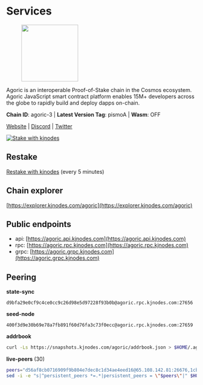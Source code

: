 # Services

<figure><img src="https://raw.githubusercontent.com/kj89/testnet_manuals/main/pingpub/logos/agoric.png" width="150" alt=""><figcaption></figcaption></figure>

Agoric is an interoperable Proof-of-Stake chain in the Cosmos ecosystem.  Agoric JavaScript smart contract platform enables 15M+ developers across the  globe to rapidly build and deploy dapps on-chain.

**Chain ID**: agoric-3 | **Latest Version Tag**: pismoA | **Wasm**: OFF

[Website](https://agoric.com) | [Discord](https://discord.com/invite/qDW8DRes4s) | [Twitter](https://twitter.com/agoric)

[![Stake with kjnodes](https://i.ibb.co/cr44Q8j/button-stake-with-kjnodes.png)](https://restake.app/agoric/agoricvaloper1ku5sm2twlsywdrp4wz3kfwgyrtqtp0lpr3nvk8)

## Restake

[Restake with kjnodes](https://restake.app/agoric/agoricvaloper1ku5sm2twlsywdrp4wz3kfwgyrtqtp0lpr3nvk8) (every 5 minutes)
## Chain explorer
[https://explorer.kjnodes.com/agoric](https://explorer.kjnodes.com/agoric)

## Public endpoints

* api: [https://agoric.api.kjnodes.com](https://agoric.api.kjnodes.com)
* rpc: [https://agoric.rpc.kjnodes.com](https://agoric.rpc.kjnodes.com)
* grpc: [https://agoric.grpc.kjnodes.com](https://agoric.grpc.kjnodes.com)

## Peering

**state-sync**

```text
d9bfa29e0cf9c4ce0cc9c26d98e5d97228f93b0b@agoric.rpc.kjnodes.com:27656
```

**seed-node**

```text
400f3d9e30b69e78a7fb891f60d76fa3c73f0ecc@agoric.rpc.kjnodes.com:27659
```

**addrbook**
```bash
curl -Ls https://snapshots.kjnodes.com/agoric/addrbook.json > $HOME/.agoric/config/addrbook.json
```

**live-peers** (30)
```bash
peers="d56af8cb0716909f9b804e7dec8c1d34ae4eed16@65.108.142.81:26676,1cbe5f5c77610bb6568332e026a3b516edeb0121@65.21.234.47:21156,711f6f36a6ec3924b6d721de6adce604092e59f2@116.202.226.169:26656,bd0bc3737ca1cfebc3c2aef75ab2c3cc74768d8a@142.132.212.19:26656,ebc272824924ea1a27ea3183dd0b9ba713494f83@195.3.220.135:27106,d9bfa29e0cf9c4ce0cc9c26d98e5d97228f93b0b@65.109.88.38:27656,0837c0dac0bb15e79e64207bb0fa5a9a6fa42ad4@178.62.116.62:26656,63bd6649f80362ce513027d99ef32c826fdbd259@45.9.62.136:26656,a38a30c1dd31f63be2befd40b82964b215c3c288@165.22.251.28:26656,bd362992fa6f6c9d8ee40d19508b5b28daf3f6ed@18.142.177.75:26656,4eea1e0a22d8d2ade108fc5f8e07d6d6e711e909@65.108.10.138:26656,86d9c73c7687611a6a2619f0186e7ea59ff8af25@206.189.26.213:26060,f095bb53006ebddcbbf29c8df70dddcba6419e36@142.93.145.13:26656,4cfac01c912d33f74cb7b66e8b7005aaae47fc2a@146.190.59.8:26060,ee236040d06e78d70c3f34722407857615b1a755@34.69.117.194:26656,0464c8dded70d01f5ab50a8d6047a6b27ddf2ccd@84.244.95.232:26656,d03a9974f14ae380fdb7caf46ec71ce5278f0356@34.72.231.9:26656,023be2465f7292cb3284a50787d6edc5a75c62a2@95.214.52.166:26656,8832d61e9b8856c0a80e240970a9200c69c101b7@88.99.161.228:21156,ca4c3b9d0cf78d934a3b972c328db2e4a9a66c42@64.32.40.134:26656,0f642db2770d4dd3e0d030b2f14f1365e40f3b38@185.146.148.101:26657,1d4d7b77e79c2dad9e8586df4f30c7b550f5d49b@13.40.153.111:26656,80e8d307c7b1e7027645a0054ba3e08addfa83b2@88.99.217.85:26656,9e673680df593d841b0e09c49f87409654d84ae9@95.217.202.49:37656,9ed68bef54712b46713ac755ab7a6e7ad30694ef@192.99.44.79:14456,1312bbbd4ed1e58b9e4eb1d7788187a4607915e9@165.22.199.234:26060,44476201c6e8610b194e75e4c7993ad6d54a1db8@51.91.70.90:29656,190ead3cfb1bd655241418f3ef9ba40bbf2deecd@157.90.130.44:26656,e70955351f601ea5be9a9bf41032949a777f31b3@207.244.255.229:10003,8880e10d956bff921ef928794dcadcc22c7087b4@51.91.218.186:26656"
sed -i -e "s|^persistent_peers *=.*|persistent_peers = \"$peers\"|" $HOME/.agoric/config/config.toml
```
